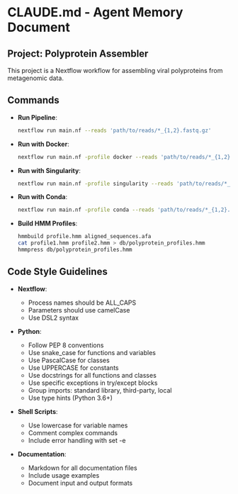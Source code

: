 # CLAUDE.md - Agent Memory Document

## Project: Polyprotein Assembler
This project is a Nextflow workflow for assembling viral polyproteins from metagenomic data.

## Commands

- **Run Pipeline**:
  ```bash
  nextflow run main.nf --reads 'path/to/reads/*_{1,2}.fastq.gz'
  ```

- **Run with Docker**:
  ```bash
  nextflow run main.nf -profile docker --reads 'path/to/reads/*_{1,2}.fastq.gz'
  ```

- **Run with Singularity**:
  ```bash
  nextflow run main.nf -profile singularity --reads 'path/to/reads/*_{1,2}.fastq.gz'
  ```

- **Run with Conda**:
  ```bash
  nextflow run main.nf -profile conda --reads 'path/to/reads/*_{1,2}.fastq.gz'
  ```

- **Build HMM Profiles**:
  ```bash
  hmmbuild profile.hmm aligned_sequences.afa
  cat profile1.hmm profile2.hmm > db/polyprotein_profiles.hmm
  hmmpress db/polyprotein_profiles.hmm
  ```

## Code Style Guidelines

- **Nextflow**:
  - Process names should be ALL_CAPS
  - Parameters should use camelCase
  - Use DSL2 syntax

- **Python**:
  - Follow PEP 8 conventions
  - Use snake_case for functions and variables
  - Use PascalCase for classes
  - Use UPPERCASE for constants
  - Use docstrings for all functions and classes
  - Use specific exceptions in try/except blocks
  - Group imports: standard library, third-party, local
  - Use type hints (Python 3.6+)

- **Shell Scripts**:
  - Use lowercase for variable names
  - Comment complex commands
  - Include error handling with set -e

- **Documentation**:
  - Markdown for all documentation files
  - Include usage examples
  - Document input and output formats